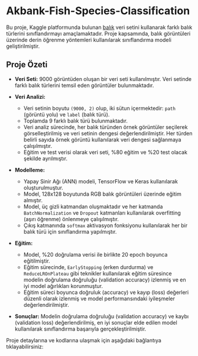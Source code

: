# Akbank-Fish-Species-Classification

Bu proje, Kaggle platformunda bulunan [balık](https://www.kaggle.com/datasets/crowww/a-large-scale-fish-dataset) veri setini kullanarak farklı balık türlerini sınıflandırmayı amaçlamaktadır. Proje kapsamında, balık görüntüleri üzerinde derin öğrenme yöntemleri kullanılarak sınıflandırma modeli geliştirilmiştir.

## Proje Özeti
- **Veri Seti:** 9000 görüntüden oluşan bir veri seti kullanılmıştır. Veri setinde farklı balık türlerini temsil eden görüntüler bulunmaktadır.
  
- **Veri Analizi:**
  - Veri setinin boyutu `(9000, 2)` olup, iki sütun içermektedir: `path` (görüntü yolu) ve `label` (balık türü).
  - Toplamda 9 farklı balık türü bulunmaktadır.
  - Veri analiz sürecinde, her balık türünden örnek görüntüler seçilerek görselleştirilmiş ve veri setinin dengesi değerlendirilmiştir. Her türden belirli sayıda örnek görüntü kullanılarak veri dengesi sağlanmaya çalışılmıştır.
  - Eğitim ve test verisi olarak veri seti, %80 eğitim ve %20 test olacak şekilde ayrılmıştır.
    
- **Modelleme:**
  - Yapay Sinir Ağı (ANN) modeli, TensorFlow ve Keras kullanılarak oluşturulmuştur.
  - Model, 128x128 boyutunda RGB balık görüntüleri üzerinde eğitim almıştır.
  - Model, üç gizli katmandan oluşmaktadır ve her katmanda `BatchNormalization` ve `Dropout` katmanları kullanılarak overfitting (aşırı öğrenme) önlenmeye çalışılmıştır.
  - Çıkış katmanında `softmax` aktivasyon fonksiyonu kullanılarak her bir balık türü için sınıflandırma yapılmıştır.
    
- **Eğitim:**
  - Model, %20 doğrulama verisi ile birlikte 20 epoch boyunca eğitilmiştir.
  - Eğitim sürecinde, `EarlyStopping` (erken durdurma) ve `ReduceLROnPlateau` gibi teknikler kullanılarak eğitim süresince modelin doğrulama doğruluğu (validation accuracy) izlenmiş ve en iyi model ağırlıkları korunmuştur.
  - Eğitim süreci boyunca doğruluk (accuracy) ve kayıp (loss) değerleri düzenli olarak izlenmiş ve model performansındaki iyileşmeler değerlendirilmiştir.
    
- **Sonuçlar:** Modelin doğrulama doğruluğu (validation accuracy) ve kaybı (validation loss) değerlendirilmiş, en iyi sonuçlar elde edilen model kullanılarak sınıflandırma başarıyla gerçekleştirilmiştir.

Proje detaylarına ve kodlarına ulaşmak için aşağıdaki bağlantıya tıklayabilirsiniz:
